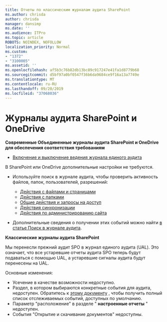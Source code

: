 ```yaml
---
title: Отчеты по классическим журналам аудита SharePoint
ms.author: chrisda
author: chrisda
manager: dansimp
ms.date: ''
ms.audience: ITPro
ms.topic: article
ROBOTS: NOINDEX, NOFOLLOW
localization_priority: Normal
ms.custom:
- "1372"
- "3100005"
ms.assetid: ''
ms.openlocfilehash: af5b3c76b82db13bc89c917247e41fa1d8779b68
ms.sourcegitcommit: d5bf97a0bf0547f36b6da9684ce9f16a13a7749e
ms.translationtype: MT
ms.contentlocale: ru-RU
ms.lasthandoff: 09/20/2019
ms.locfileid: "37068036"
---
```

# <a name="sharepoint-and-onedrive-audit-logs"></a>Журналы аудита SharePoint и OneDrive

**Современные Объединенные журналы аудита SharePoint и OneDrive для обеспечения соответствия требованиям**

- [Включение и выключение ведения журнала единого аудита](https://docs.microsoft.com/office365/securitycompliance/turn-audit-log-search-on-or-off) 

В SharePoint или OneDrive дополнительные настройки не требуются.

- Используйте поиск в журнале аудита, чтобы проверить активность файлов, папок, пользователей, разрешений:

    - [Действия с файлами и страницами](https://docs.microsoft.com/office365/securitycompliance/search-the-audit-log-in-security-and-compliance)
    - [Действия с папками](https://docs.microsoft.com/office365/securitycompliance/search-the-audit-log-in-security-and-compliance#folder-activities)
    - [Общие действия и запросы на доступ](https://docs.microsoft.com/office365/securitycompliance/search-the-audit-log-in-security-and-compliance#sharing-and-access-request-activities)
    - [Действия синхронизации](https://docs.microsoft.com/office365/securitycompliance/search-the-audit-log-in-security-and-compliance#synchronization-activities)
    - [Действия по администрированию сайта](https://docs.microsoft.com/office365/securitycompliance/search-the-audit-log-in-security-and-compliance#site-administration-activities)
- Дополнительные сведения о получении этих событий можно найти [в статье Поиск в журнале аудита](https://docs.microsoft.com/office365/securitycompliance/search-the-audit-log-in-security-and-compliance#search-the-audit-log).

**Классические журналы аудита SharePoint**

Мы перенесли прежний аудит SPO в журнал единого аудита (UAL). Это означает, что все устаревшие отчеты аудита SPO теперь будут подаваться с помощью UAL, а устаревшие сигналы аудита будут перенесены на UAL.

Основные изменения:

- Усечение в качестве возможности недоступно.
- Раздел, в котором выбираются конкретные события для аудита, недоступен. Обратитесь к [этому документу](https://docs.microsoft.com/office365/securitycompliance/search-the-audit-log-in-security-and-compliance) , чтобы получить полный список отслеживаемых событий, доступных по умолчанию.
- Параметр "расположение" в разделе " **настроенные отчеты** " недоступен. 
- События "Открытие и скачивание документов" недоступны. 

